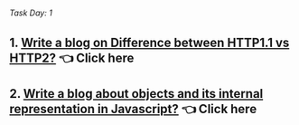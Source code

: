 ###### Task Day: 1

## 1. [Write a blog on Difference between HTTP1.1 vs HTTP2?](https://github.com/Sharavanakumar35/day-1-task/blob/main/HTTP1.1_vs_HTTP2.md)  :point_left: Click here


## 2. [Write a blog about objects and its internal representation in Javascript?](https://github.com/Sharavanakumar35/day-1-task/blob/main/Js_objects_internal_representation.md) :point_left: Click here
